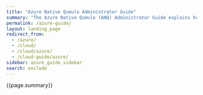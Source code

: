 ```yaml
---
title: "Azure Native Qumulo Administrator Guide"
summary: "The Azure Native Qumulo (ANQ) Administrator Guide explains how the service works, how to configure virtual networking for the service, and how to get started with using the service in Azure."
permalink: /azure-guide/
layout: landing_page
redirect_from:
  - /azure/
  - /cloud/
  - /cloud/azure/
  - /cloud-guide/azure/
sidebar: azure_guide_sidebar
search: exclude
---
```


{{page.summary}}

